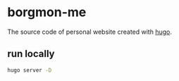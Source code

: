 # borgmon-me
The source code of personal website created with [hugo](https://gohugo.io).

## run locally
```bash
hugo server -D
```
